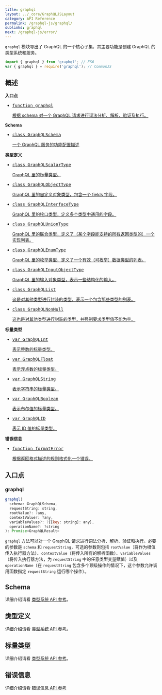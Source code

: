 ```yaml
---
title: graphql
layout: ../_core/GraphQLJSLayout
category: API Reference
permalink: /graphql-js/graphql/
sublinks: graphql
next: /graphql-js/error/
---
```

`graphql` 模块导出了 GraphQL 的一个核心子集，其主要功能是创建 GraphQL 的类型系统和服务。

```js
import { graphql } from 'graphql'; // ES6
var { graphql } = require('graphql'); // CommonJS
```

## 概述

**入口点**

<ul class="apiIndex">
  <li>
    <a href="#graphql">
      <pre>function graphql</pre>
      根据 schema 对一个 GraphQL 请求进行词法分析、解析、验证及执行。
    </a>
  </li>
</ul>

**Schema**

<ul class="apiIndex">
  <li>
    <a href="../type/#graphqlschema">
      <pre>class GraphQLSchema</pre>
      一个 GraphQL 服务的功能配置描述
    </a>
  </li>
</ul>

**类型定义**

<ul class="apiIndex">
  <li>
    <a href="../type/#graphqlscalartype">
      <pre>class GraphQLScalarType</pre>
      GraphQL 里的标量类型。
    </a>
  </li>
  <li>
    <a href="../type/#graphqlobjecttype">
      <pre>class GraphQLObjectType</pre>
      GraphQL 里的自定义对象类型，包含一个 fields 字段。
    </a>
  </li>
  <li>
    <a href="../type/#graphqlinterfacetype">
      <pre>class GraphQLInterfaceType</pre>
      GraphQL 里的接口类型，定义多个类型中通用的字段。
    </a>
  </li>
  <li>
    <a href="../type/#graphqluniontype">
      <pre>class GraphQLUnionType</pre>
      GraphQL 里的联合类型，定义了（某个字段能支持的所有返回类型的）一个实现列表。
    </a>
  </li>
  <li>
    <a href="../type/#graphqlenumtype">
      <pre>class GraphQLEnumType</pre>
      GraphQL 里的枚举类型，定义了一个有效（可枚举）数据类型的列表。
    </a>
  </li>
  <li>
    <a href="../type/#graphqlinputobjecttype">
      <pre>class GraphQLInputObjectType</pre>
      GraphQL 里的输入对象类型，表示一些结构化的输入。
    </a>
  </li>
  <li>
    <a href="../type/#graphqllist">
      <pre>class GraphQLList</pre>
      这是对其他类型进行封装的类型，表示一个包含那些类型的列表。
    </a>
  </li>
  <li>
    <a href="../type/#graphqlnonnull">
      <pre>class GraphQLNonNull</pre>
      这也是对其他类型进行封装的类型，并强制要求类型值不能为空。
    </a>
  </li>
</ul>

**标量类型**

<ul class="apiIndex">
  <li>
    <a href="../type/#graphqlint">
      <pre>var GraphQLInt</pre>
      表示整数的标量类型。
    </a>
  </li>
  <li>
    <a href="../type/#graphqlfloat">
      <pre>var GraphQLFloat</pre>
      表示浮点数的标量类型。
    </a>
  </li>
  <li>
    <a href="../type/#graphqlstring">
      <pre>var GraphQLString</pre>
      表示字符串的标量类型。
    </a>
  </li>
  <li>
    <a href="../type/#graphqlboolean">
      <pre>var GraphQLBoolean</pre>
      表示布尔值的标量类型。
    </a>
  </li>
  <li>
    <a href="../type/#graphqlid">
      <pre>var GraphQLID</pre>
      表示 ID 值的标量类型。
    </a>
  </li>
</ul>

**错误信息**

<ul class="apiIndex">
  <li>
    <a href="../error/#formaterror">
      <pre>function formatError</pre>
      根据返回格式描述的规则格式化一个错误。
    </a>
  </li>
</ul>

## 入口点

### graphql

```js
graphql(
  schema: GraphQLSchema,
  requestString: string,
  rootValue?: ?any,
  contextValue?: ?any,
  variableValues?: ?{[key: string]: any},
  operationName?: ?string
): Promise<GraphQLResult>
```

`graphql` 方法可以对一个 GraphQL 请求进行词法分析、解析、验证和执行。必要的参数是 `schema` 和 `requestString`，可选的参数则包括 `rootValue`（将作为根值传入执行器方法）、`contextValue`（将传入所有的解析函数）、`variableValues`（将传入执行器方法，为 `requestString` 中的任意类型变量赋值）以及 `operationName`（在 `requestString` 包含多个顶级操作的情况下，这个参数允许调用函数指定 `requestString` 运行哪个操作）。

## Schema

详细介绍请看 [类型系统 API 参考](../type#schema)。

## 类型定义

详细介绍请看 [类型系统 API 参考](../type#definitions)。

## 标量类型

详细介绍请看 [类型系统 API 参考](../type#scalars)。

## 错误信息

详细介绍请看 [错误信息 API 参考](../error)
